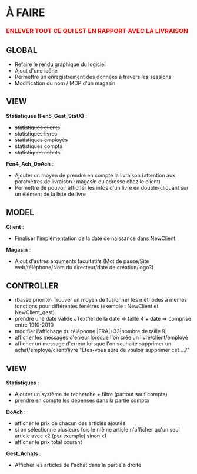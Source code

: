 
<h1>À FAIRE</h1>
<h3 style="color:#FF0000">ENLEVER TOUT CE QUI EST EN RAPPORT AVEC LA LIVRAISON </h3>
<h2>GLOBAL</h2>

* Refaire le rendu graphique du logiciel
* Ajout d'une icône
* Permettre un enregistrement des données à travers les sessions
* Modification du nom / MDP d'un magasin

<h2>VIEW</h2>

<b>Statistiques (Fen5_Gest_StatX)</b> : 
* <strike>statistiques clients</strike>
* <strike>statistiques livres</strike>
* <strike>statistiques employés</strike>
* statistiques compta
* <strike>statistiques achats</strike>

<b>Fen4_Ach_DoAch</b> : 
* Ajouter un moyen de prendre en compte la livraison (attention aux paramètres de livraison : magasin ou adresse chez le client)
* Permettre de pouvoir afficher les infos d'un livre en double-cliquant sur un élément de la liste de livre 

<h2>MODEL</h2>

<b>Client</b> :
* Finaliser l'implémentation de la date de naissance dans NewClient

<b>Magasin</b> : 
* Ajout d'autres arguments facultatifs (Mot de passe/Site web/téléphone/Nom du directeur/date de création/logo?)

<h2>CONTROLLER</h2>

* (basse priorité) Trouver un moyen de fusionner les méthodes à mêmes fonctions pour différentes fenêtres (exemple : NewClient et NewClient_gest)
* prendre une date valide JTextfiel de la date => taille 4 + date => comprise entre 1910-2010
* modifier l'affichage du téléphone |FRA|+33|nombre de taille 9|
* afficher les messages d'erreur lorsque l'on crée un livre/client/employé
* afficher un message d'erreur lorsque l'on souhaite supprimer un achat/employé/client/livre "Etes-vous sûre de vouloir supprimer cet ...?"

<h2>VIEW</h2>

<b>Statistiques </b> : 

* Ajouter un système de recherche + filtre (partout sauf compta)
* prendre en compte les dépenses dans la partie compta

<b>DoAch </b> : 

* afficher le prix de chacun des articles ajoutés 
* si on sélectionne plusieurs fois le même article n'afficher qu'un seul article avec x2 (par exemple) sinon x1
* afficher le prix total courant

<b>Gest_Achats </b> : 

* Afficher les articles de l'achat dans la partie à droite
